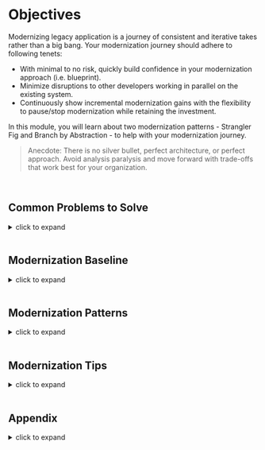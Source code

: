 # Objectives

Modernizing legacy application is a journey of consistent and iterative takes rather than a big bang. Your modernization journey should adhere to following tenets:

- With minimal to no risk, quickly build confidence in your modernization approach (i.e. blueprint).
- Minimize disruptions to other developers working in parallel on the existing system.
- Continuously show incremental modernization gains with the flexibility to pause/stop modernization while retaining the investment.

In this module, you will learn about two modernization patterns - Strangler Fig and Branch by Abstraction - to help with your modernization journey.

> Anecdote: There is no silver bullet, perfect architecture, or perfect approach. Avoid analysis paralysis and move forward with trade-offs that work best for your organization.

<br/>

## Common Problems to Solve

<details>
<summary>click to expand</summary>

Let's review common hurdles that Enterprises face on their modernization journey.

1. Where to start chipping away at the legacy application; identify specific component(s) to modernize first.

1. You may find yourself in conundrum: how to efficiently leverage in-house bandwidth to achieve balance across parallel tracks like:
    1. Continue to support ship features/bug fixes for your legacy application.
    2. Support both legacy and modernized code-bases: share common libraries, copy/fork the code, etc.
    3. Ensure the legacy and modernized versions continue to co-exist with minimal to no interruptions.

1. Additional hurdles to be mindful off (not covered here)
    1. Transition Authentication/Authorization from home grown solutions to a managed Identity Provider (e.g. Okta).
    1. Move database access towards modern object-relational mapper (ORM) frameworks like Entity Framework Core.

Sections below will provide suggestions to help solve these common problems.
</details>

<br/>

## Modernization Baseline

<details>
<summary>click to expand</summary>

Following steps should be the starting point for any modernization approach.

1. Overall, follow the mantra to modernize legacy application in small increments (e.g. component by component).
    1. While modernizing, delay or freeze any functional or behavioral changes. Otherwise, you will have to accept that roll-backs would become harder.
    1. Duration of component modernization should be between few days to weeks. The longer it takes to modernize components, the more pressure/risk you may incur to allow behavioral changes into the legacy version of the component (e.g. bug fixes).

1. Start with the analysis of your legacy application (yes, captain obvious here!)
    1. Build out a dependency graph that shows 1/ breakdown of application's components (your services and 3rd party libraries) and 2/ relationships across components.
    1. Analyze portability of these components to .NET Standard 2.0 and .NET Core. Targeting .NET Standard 2.0 will help you share common libraries between your codebases .NET Framework and .NET (aka .NET Core).
    1. Identify component owners in your organization to 1/ validate your analysis and 2/ coordinate modernization effort and timelines.

    You can leverage no-cost tools like [AWS .NET Extractor](https://aws.amazon.com/microservice-extractor/) or [AWS .NET Porting Assistant](https://aws.amazon.com/porting-assistant-dotnet/).

    > FYI: .NET Framework 4.6.1 is the earliest version to support .NET Standard 2.0.

1. From the analysis graph tree, identify leafs as the starting point; component(s) with minimal incoming dependencies.
    1. You want the team to quickly build a modernization blueprint: 1/ gain confidence in porting approach (e.g. .NET Framework 4.7 -to- .NET LTS), 2/ stand-up necessary infrastructure, 3/ establish an observability approach for your distributed system, and 4/ build out the DevOps mechanisms to enable Continuous Integration (CI) and Continuous Deployment (CD).

1. Also, for first round of components selection, go after high business value. Modernization value should help ensure your company continues to invest in it.

1. Where possible, ring-fence the components to modernize by business domain (unit of function).
    1. Approaches like Domain Drive Design or Event Storming can help define the boundaries. These approaches do require time investment across SMEs working collaboratively: developers, architects, business SMEs, QA, and UX.

1. Strongly recommended: Adequate unit/integration test coverage to help validate the modernized components and include in your automation (CI).
    1. Adequate test coverage is a common challenge. In absence of test coverage, ensure to incorporate ample manual functional validation time in your modernization planning.

</details>

<br/>

## Modernization Patterns

<details>
<summary>click to expand</summary>

Following is TL;DR for each pattern.

- **Strangler Fig** ([learn more](./modernization-patterns/1-strangler-fig-pattern.md))
  - Suitable to modernize component with minimal to no upstream dependencies.
  - Example

    ![strangler-fig-pattern-tldr](./diagrams/strangler-fig-pattern-tldr.png)

- **Branch by Abstraction** ([Learn More](./modernization-patterns/2-branch-by-abstraction.md))
  - Suitable to modernize component that are deeper in the call stack with upstream dependencies.
  - Example

    ![branch-by-abstraction-tldr](./diagrams/branch-by-abstraction-tldr.png)

</details>

<br/>

## Modernization Tips

<details>
<summary>click to expand</summary>

1. Prior to modernization, ensure to discuss and adapt a development strategy that works best for your organization. Common approaches:

    1. Trunk based development with feature flags.
    1. Short lived feature branch.

    End goal is to avoid keeping your changes on an island for a long time and then deal with reconciliation pains; merging back to development/master.

1. If you’re still maintaining the ASP.NET app, it may be helpful to avoid static references to ConfigurationManager and replace them with access through interfaces. This will ease the transition to ASP.NET Core’s configuration system.

1. Logging: You can reference the Microsoft.Extensions.Logging package from .NET Framework apps as long as they’re using NuGet 4.3 or later and are on .NET Framework 4.6.1 or later. Once your app has referenced this package, you can convert your logging statements to use the new extensions before migrating the app to .NET Core.

</details>

<br/>

## Appendix

<details>
<summary>click to expand</summary>

### Resources

- [Blog] - [Branch by abstraction pattern](https://continuousdelivery.com/2011/05/make-large-scale-changes-incrementally-with-branch-by-abstraction/)
- [Blog] - [Feature flag toggle approach - v1](https://martinfowler.com/articles/feature-toggles.html)
- [Blog] - [Feature flag toggle approach - v2](https://www.cloudbees.com/blog/future-of-feature-flags)

- Tools
  - Scientist.NET ([gitHub](https://github.com/scientistproject/Scientist.net)):
  A .NET Port of the *Scientist library* for carefully refactoring critical paths.

    > Use this tool only for code that does not have any side-effects.

</details>